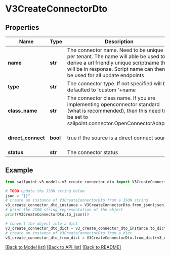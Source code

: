 # V3CreateConnectorDto


## Properties

Name | Type | Description | Notes
------------ | ------------- | ------------- | -------------
**name** | **str** | The connector name. Need to be unique per tenant. The name will able be used to derive a url friendly unique scriptname that will be in response. Script name can then be used for all update endpoints | 
**type** | **str** | The connector type. If not specified will be defaulted to &#39;custom &#39;+name | [optional] 
**class_name** | **str** | The connector class name. If you are implementing openconnector standard (what is recommended), then this need to be set to sailpoint.connector.OpenConnectorAdapter | 
**direct_connect** | **bool** | true if the source is a direct connect source | [optional] [default to True]
**status** | **str** | The connector status | [optional] 

## Example

```python
from sailpoint.v3.models.v3_create_connector_dto import V3CreateConnectorDto

# TODO update the JSON string below
json = "{}"
# create an instance of V3CreateConnectorDto from a JSON string
v3_create_connector_dto_instance = V3CreateConnectorDto.from_json(json)
# print the JSON string representation of the object
print(V3CreateConnectorDto.to_json())

# convert the object into a dict
v3_create_connector_dto_dict = v3_create_connector_dto_instance.to_dict()
# create an instance of V3CreateConnectorDto from a dict
v3_create_connector_dto_from_dict = V3CreateConnectorDto.from_dict(v3_create_connector_dto_dict)
```
[[Back to Model list]](../README.md#documentation-for-models) [[Back to API list]](../README.md#documentation-for-api-endpoints) [[Back to README]](../README.md)


